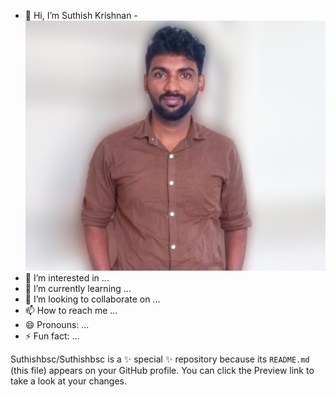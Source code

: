 - 👋 Hi, I’m Suthish Krishnan
-![Suthishbsc](https://raw.githubusercontent.com/Suthishbsc/Suthishbsc/7293287e61db84ab357120624146eb69b698a226/Suthish%20Krishnan.jpg)
- 👀 I’m interested in ...
- 🌱 I’m currently learning ...
- 💞️ I’m looking to collaborate on ...
- 📫 How to reach me ...
- 😄 Pronouns: ...
- ⚡ Fun fact: ...


Suthishbsc/Suthishbsc is a ✨ special ✨ repository because its `README.md` (this file) appears on your GitHub profile.
You can click the Preview link to take a look at your changes.

